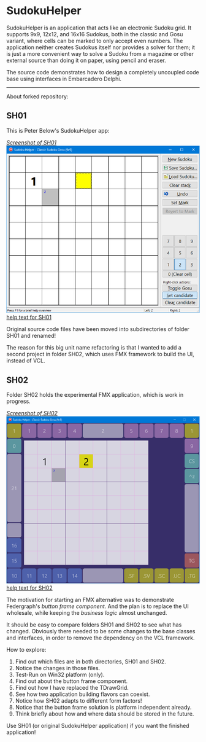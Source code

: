 ﻿# SudokuHelper

SudokuHelper is an application that acts like an electronic Sudoku grid.
It supports 9x9, 12x12, and 16x16 Sudokus, both in the classic and Gosu variant,
where cells can be marked to only accept even numbers.
The application neither creates Sudokus itself nor provides a solver for them;
it is just a more convenient way to solve a Sudoku from a magazine or other external source than doing it on paper,
using pencil and eraser.

The source code demonstrates how to design a completely uncoupled code base using interfaces in Embarcadero Delphi.

---

About forked repository:

## SH01

This is Peter Below's SudokuHelper app:

<a href="images/SH01-01.png">*Screenshot of SH01*<br>
![SH01 screenshot](images/SH01-01.png)</a>
[help text for SH01](SH01/helptext.md)

Original source code files have been moved into subdirectories of folder SH01 and renamed!

The reason for this big unit name refactoring is that I wanted to add a second project in folder SH02,
which uses FMX framework to build the UI, instead of VCL.

## SH02

Folder SH02 holds the experimental FMX application, which is work in progress.

<a href="images/SH02-01.png">*Screenshot of SH02*<br>
![SH02 screenshot](images/SH02-01.png)</a>
[help text for SH02](SH02/HelpText.md)

The motivation for starting an FMX alternative was to demonstrate Federgraph's *button frame component*.
And the plan is to replace the UI wholesale, while keeping the *business logic* almost unchanged.

It should be easy to compare folders SH01 and SH02 to see what has changed.
Obviously there needed to be some changes to the base classes and interfaces,
in order to remove the dependency on the VCL framework.

How to explore:

1. Find out which files are in both directories, SH01 and SH02.
1. Notice the changes in those files.
1. Test-Run on Win32 platform (only).
1. Find out about the button frame component.
1. Find out how I have replaced the TDrawGrid.
1. See how two application building flavors can coexist.
1. Notice how SH02 adapts to different form factors!
1. Notice that the button frame solution is platform independent already.
1. Think briefly about how and where data should be stored in the future.

Use SH01 (or original SudokuHelper application) if you want the finished application!